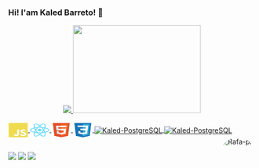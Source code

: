 ### Hi! I'am Kaled Barreto! 👋

<div align="center">
  <a href="https://github.com/kaledbarreto">
  <img height="180em" src="https://github-readme-stats.vercel.app/api?username=kaledbarreto&show_icons=true&theme=dracula&include_all_commits=true&count_private=true"/>
  <img height="180em" width="260em" src="https://github-readme-stats.vercel.app/api/top-langs/?username=kaledbarreto&layout=compact&langs_count=7&theme=dracula"/>
</div>
<div style="display: inline_block"><br>
  <img align="center" alt="Kaled-Js" height="30" width="40" src="https://raw.githubusercontent.com/devicons/devicon/master/icons/javascript/javascript-plain.svg">
  <img align="center" alt="Kaled-React" height="30" width="40" src="https://raw.githubusercontent.com/devicons/devicon/master/icons/react/react-original.svg">
  <img align="center" alt="Kaled-HTML" height="30" width="40" src="https://raw.githubusercontent.com/devicons/devicon/master/icons/html5/html5-original.svg">
  <img align="center" alt="Kaled-CSS" height="30" width="40" src="https://raw.githubusercontent.com/devicons/devicon/master/icons/css3/css3-original.svg">
  <img align="center" alt="Kaled-PostgreSQL" height="30" width="40" src="https://cdn.jsdelivr.net/gh/devicons/devicon/icons/nodejs/nodejs-original.svg">
  <img align="center" alt="Kaled-PostgreSQL" height="30" width="40" src="https://cdn.jsdelivr.net/gh/devicons/devicon/icons/postgresql/postgresql-plain.svg">
  <img align="right" alt="Rafa-pic" height="150" style="border-radius:50px;"          src="https://media.discordapp.net/attachments/516766479178399744/953683714049724486/download20220303125354.png?width=540&height=540">
</div>  

##

<div> 
  <a href="https://www.instagram.com/kaled.barreto/" target="_blank"><img src="https://img.shields.io/badge/-Instagram-%23E4405F?style=for-the-badge&logo=instagram&logoColor=white" target="_blank"></a>
  <a href = "mailto:kaledbarreto@gmail.com"><img src="https://img.shields.io/badge/-Gmail-%23333?style=for-the-badge&logo=gmail&logoColor=white" target="_blank"></a>
  <a href="https://www.linkedin.com/in/kaledbarreto/" target="_blank"><img src="https://img.shields.io/badge/-LinkedIn-%230077B5?style=for-the-badge&logo=linkedin&logoColor=white" target="_blank"></a> 
</div>
